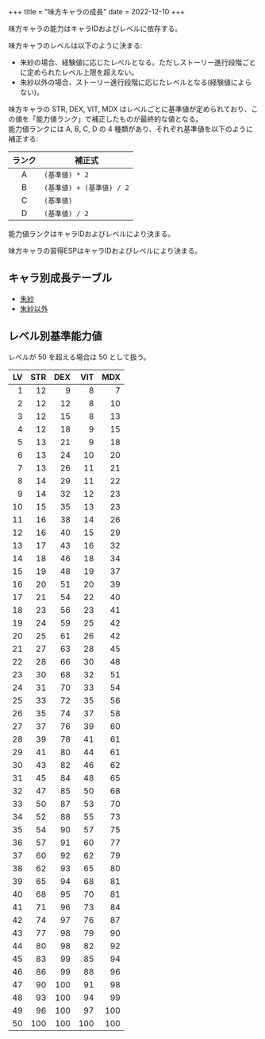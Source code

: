 +++
title = "味方キャラの成長"
date = 2022-12-10
+++

味方キャラの能力はキャラIDおよびレベルに依存する。

味方キャラのレベルは以下のように決まる:

* 朱紗の場合、経験値に応じたレベルとなる。ただしストーリー進行段階ごとに定められたレベル上限を超えない。
* 朱紗以外の場合、ストーリー進行段階に応じたレベルとなる(経験値によらない)。

味方キャラの STR, DEX, VIT, MDX はレベルごとに基準値が定められており、この値を「能力値ランク」で補正したものが最終的な値となる。  
能力値ランクには A, B, C, D の 4 種類があり、それぞれ基準値を以下のように補正する:

| ランク | 補正式                    |
| :-:    | --                        |
| A      | `(基準値) * 2`            |
| B      | `(基準値) + (基準値) / 2` |
| C      | `(基準値)`                |
| D      | `(基準値) / 2`            |

能力値ランクはキャラIDおよびレベルにより決まる。

味方キャラの習得ESPはキャラIDおよびレベルにより決まる。


## キャラ別成長テーブル

* [朱紗](@/grow-susa/index.md)
* [朱紗以外](@/grow-ally/index.md)


## レベル別基準能力値

レベルが 50 を超える場合は 50 として扱う。

| LV  | STR | DEX | VIT | MDX |
| --: | --: | --: | --: | --: |
| 1   | 12  | 9   | 8   | 7   |
| 2   | 12  | 12  | 8   | 10  |
| 3   | 12  | 15  | 8   | 13  |
| 4   | 12  | 18  | 9   | 15  |
| 5   | 13  | 21  | 9   | 18  |
| 6   | 13  | 24  | 10  | 20  |
| 7   | 13  | 26  | 11  | 21  |
| 8   | 14  | 29  | 11  | 22  |
| 9   | 14  | 32  | 12  | 23  |
| 10  | 15  | 35  | 13  | 23  |
| 11  | 16  | 38  | 14  | 26  |
| 12  | 16  | 40  | 15  | 29  |
| 13  | 17  | 43  | 16  | 32  |
| 14  | 18  | 46  | 18  | 34  |
| 15  | 19  | 48  | 19  | 37  |
| 16  | 20  | 51  | 20  | 39  |
| 17  | 21  | 54  | 22  | 40  |
| 18  | 23  | 56  | 23  | 41  |
| 19  | 24  | 59  | 25  | 42  |
| 20  | 25  | 61  | 26  | 42  |
| 21  | 27  | 63  | 28  | 45  |
| 22  | 28  | 66  | 30  | 48  |
| 23  | 30  | 68  | 32  | 51  |
| 24  | 31  | 70  | 33  | 54  |
| 25  | 33  | 72  | 35  | 56  |
| 26  | 35  | 74  | 37  | 58  |
| 27  | 37  | 76  | 39  | 60  |
| 28  | 39  | 78  | 41  | 61  |
| 29  | 41  | 80  | 44  | 61  |
| 30  | 43  | 82  | 46  | 62  |
| 31  | 45  | 84  | 48  | 65  |
| 32  | 47  | 85  | 50  | 68  |
| 33  | 50  | 87  | 53  | 70  |
| 34  | 52  | 88  | 55  | 73  |
| 35  | 54  | 90  | 57  | 75  |
| 36  | 57  | 91  | 60  | 77  |
| 37  | 60  | 92  | 62  | 79  |
| 38  | 62  | 93  | 65  | 80  |
| 39  | 65  | 94  | 68  | 81  |
| 40  | 68  | 95  | 70  | 81  |
| 41  | 71  | 96  | 73  | 84  |
| 42  | 74  | 97  | 76  | 87  |
| 43  | 77  | 98  | 79  | 90  |
| 44  | 80  | 98  | 82  | 92  |
| 45  | 83  | 99  | 85  | 94  |
| 46  | 86  | 99  | 88  | 96  |
| 47  | 90  | 100 | 91  | 98  |
| 48  | 93  | 100 | 94  | 99  |
| 49  | 96  | 100 | 97  | 100 |
| 50  | 100 | 100 | 100 | 100 |
